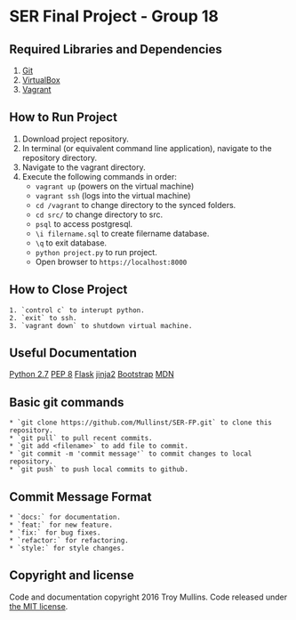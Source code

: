 SER Final Project - Group 18
==============================================


Required Libraries and Dependencies
-----------------------------------
1. [Git](http://git-scm.com/downloads)
2. [VirtualBox](https://www.virtualbox.org/wiki/Downloads)
3. [Vagrant](https://www.vagrantup.com)


How to Run Project
------------------
1. Download project repository.
2. In terminal (or equivalent command line application), navigate to the repository directory.
3. Navigate to the vagrant directory.
4. Execute the following commands in order:
	* `vagrant up` (powers on the virtual machine)
	* `vagrant ssh` ​(logs into the virtual machine)​
	* `cd /vagrant​` to change directory to the s​ynced folders.
	* `cd src/` to change directory to src.
	* `psql` to access postgresql.
	* `\i filername.sql` to create filername database.
	* `\q` to exit database.
	* `python project.py` to run project.
	* Open browser to `https://localhost:8000`

How to Close Project
--------------------
	1. `control c` to interupt python. 
	2. `exit` to ssh.
	3. `vagrant down` to shutdown virtual machine. 
	
Useful Documentation
---------------------
[Python 2.7](https://www.python.org/download/releases/2.7/)
[PEP 8](https://www.python.org/dev/peps/pep-0008/)
[Flask](http://flask.pocoo.org/docs/0.10/quickstart/)
[jinja2](http://jinja.pocoo.org/docs/dev/)
[Bootstrap](http://getbootstrap.com/)
[MDN](https://developer.mozilla.org/en-US/)

Basic git commands
--------------------
	* `git clone https://github.com/Mullinst/SER-FP.git` to clone this repository.
	* `git pull` to pull recent commits.
	* `git add <filename>` to add file to commit.
	* `git commit -m 'commit message'` to commit changes to local repository.
	* `git push` to push local commits to github.

Commit Message Format
---------------------
	* `docs:` for documentation.
	* `feat:` for new feature.
	* `fix:` for bug fixes.
	* `refactor:` for refactoring.
	* `style:` for style changes.

Copyright and license
---------------------
Code and documentation copyright 2016 Troy Mullins. Code released under [the MIT license](https://github.com/Mullinst/SER-FP/blob/master/LICENSE).